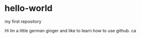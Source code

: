 # hello-world
my first repository

Hi Im a little german ginger and like to learn how to use github. ca
